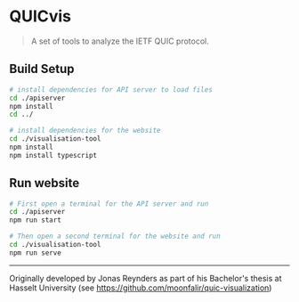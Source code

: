# QUICvis

> A set of tools to analyze the IETF QUIC protocol.

## Build Setup

``` bash
# install dependencies for API server to load files
cd ./apiserver
npm install
cd ../

# install dependencies for the website
cd ./visualisation-tool
npm install
npm install typescript
```

## Run website

``` bash
# First open a terminal for the API server and run
cd ./apiserver
npm run start

# Then open a second terminal for the website and run
cd ./visualisation-tool
npm run serve
```

___

Originally developed by Jonas Reynders as part of his Bachelor's thesis at Hasselt University (see https://github.com/moonfalir/quic-visualization)

